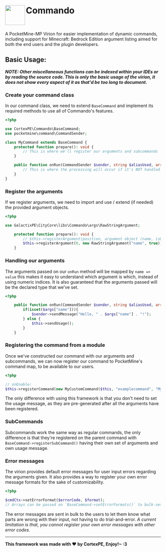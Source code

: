 <h1>Commando<img src="https://raw.githubusercontent.com/CortexPE/Commando/master/commando.png" height="64" width="64" align="left"></img>&nbsp;</h1>
<br />

A PocketMine-MP Virion for easier implementation of dynamic commands, including support for Minecraft: Bedrock Edition argument listing aimed for both the end users and the plugin developers.

## Basic Usage:

**_NOTE: Other miscellaneous functions can be indexed within your IDEs or by reading the source code. This is only the basic usage of the virion, it does not show every aspect of it as that'd be too long to document._**

### Create your command class

In our command class, we need to extend `BaseCommand` and implement its required methods to use all of Commando's features.

```php
<?php

use CortexPE\Commando\BaseCommand;
use pocketmine\command\CommandSender;

class MyCommand extends BaseCommand {
	protected function prepare(): void {
		// This is where we'll register our arguments and subcommands
	}

	public function onRun(CommandSender $sender, string $aliasUsed, array $args): void {
		// This is where the processing will occur if it's NOT handled by other subcommands
	}
}
```

### Register the arguments

If we register arguments, we need to import and use / extend (if needed) the provided argument objects.

```php
<?php

use GalactixPE\CityCore\libs\Commando\args\RawStringArgument;

	protected function prepare(): void {
		// $this->registerArgument(position, argument object (name, isOptional));
		$this->registerArgument(0, new RawStringArgument("name", true));
	}
```

### Handling our arguments

The arguments passed on our `onRun` method will be mapped by `name => value` this makes it easy to understand which argument is which, instead of using numeric indices. It is also guaranteed that the arguments passed will be the declared type that we've set.

```php
<?php

	public function onRun(CommandSender $sender, string $aliasUsed, array $args): void {
		if(isset($args["name"])){
			$sender->sendMessage("Hello, " . $args["name"] . "!");
		} else {
			$this->sendUsage();
		}
	}
```

### Registering the command from a module

Once we've constructed our command with our arguments and subcommands, we can now register our command to PocketMine's command map, to be available to our users.

```php
<?php

// onEnable:
$this->registerCommand(new MyCustomCommand($this, "examplecommand", "My Description"));
```

The only difference with using this framework is that you don't need to set the usage message, as they are pre-generated after all the arguments have been registered.

### SubCommands

Subcommands work the same way as regular commands, the only difference is that they're registered on the parent command with `BaseCommand->registerSubCommand()` having their own set of arguments and own usage message.

### Error messages

The virion provides default error messages for user input errors regarding the arguments given. It also provides a way to register your own error message formats for the sake of customizability.

```php
<?php

$cmdCtx->setErrorFormat($errorCode, $format);
// Arrays can be passed on `BaseCommand->setErrorFormats()` to bulk-set other error messages
```

The error messages are sent in bulk to the users to let them know what parts are wrong with their input, not having to do trial-and-error.
_A current limitation is that, you cannot register your own error messages with other error codes._

---

**This framework was made with :heart: by CortexPE, Enjoy!~ :3**
